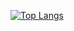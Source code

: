 [![Top Langs](https://github-readme-stats.vercel.app/api/top-langs/?username=jinaparkdev&hide=html,scss,vue,css,c%2B%2B,cMake,c&layout=compact)](https://github.com/jinaparkdev/github-readme-stats)


<!--
**jinaparkdev/jinaparkdev** is a ✨ _special_ ✨ repository because its `README.md` (this file) appears on your GitHub profile.

Here are some ideas to get you started:

- 🔭 I’m currently working on ...
- 🌱 I’m currently learning ...
- 👯 I’m looking to collaborate on ...
- 🤔 I’m looking for help with ...
- 💬 Ask me about ...
- 📫 How to reach me: ...
- 😄 Pronouns: ...
- ⚡ Fun fact: ...
-->
